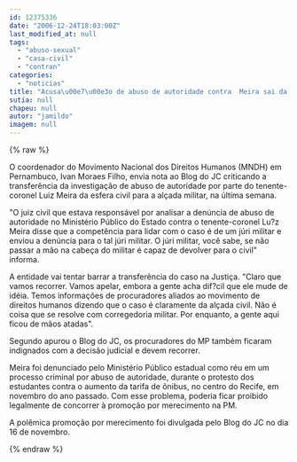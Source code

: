 ```yaml
---
id: 12375336
date: "2006-12-24T18:03:00Z"
last_modified_at: null
tags:
  - "abuso-sexual"
  - "casa-civil"
  - "contran"
categories:
  - "noticias"
title: "Acusa\u00e7\u00e3o de abuso de autoridade contra  Meira sai da esfera civil e ser\u00e1 julgada na corregedoria militar"
sutia: null
chapeu: null
autor: "jamildo"
imagem: null
---
```

{% raw %}
<p>O coordenador do Movimento Nacional dos Direitos Humanos (MNDH) em Pernambuco, Ivan Moraes Filho, envia nota ao Blog do JC criticando a transfer&ecirc;ncia da investiga&ccedil;&atilde;o de abuso de autoridade por parte do tenente-coronel Luiz Meira da esfera civil para a al&ccedil;ada militar, na &uacute;ltima semana.</p>
<p>"O juiz civil que estava respons&aacute;vel por analisar a den&uacute;ncia de abuso de autoridade no Minist&eacute;rio P&uacute;blico do Estado contra o tenente-coronel Lu?z Meira disse que a compet&ecirc;ncia para lidar com o caso &eacute; de um j&uacute;ri militar e enviou a den&uacute;ncia para o tal j&uacute;ri militar. O j&uacute;ri militar, voc&ecirc; sabe, se n&atilde;o passar a m&atilde;o na cabe&ccedil;a do militar &eacute; capaz de devolver para o civil" informa.</p>
<p>A entidade vai tentar barrar a transfer&ecirc;ncia do caso na Justi&ccedil;a. "Claro que vamos recorrer. Vamos apelar, embora a gente acha dif?cil que ele mude de id&eacute;ia. Temos informa&ccedil;&otilde;es de procuradores aliados ao movimento de direitos humanos dizendo que o caso &eacute; claramente da al&ccedil;ada civil. N&atilde;o &eacute; coisa que se resolve com corregedoria militar. Por enquanto, a gente aqui ficou de m&atilde;os atadas".</p>
<p>Segundo apurou o Blog do JC, os procuradores do MP tamb&eacute;m ficaram indignados com a decis&atilde;o judicial e devem recorrer.</p>
<p>Meira foi denunciado pelo Minist&eacute;rio P&uacute;blico estadual como r&eacute;u em um processo criminal por abuso de autoridade, durante o protesto dos estudantes contra o aumento da tarifa de &ocirc;nibus, no centro do Recife, em novembro do ano passado. Com esse problema, poderia ficar proibido legalmente de concorrer &agrave; promo&ccedil;&atilde;o por merecimento na PM.</p>
<p>A pol&ecirc;mica promo&ccedil;&atilde;o por merecimento foi divulgada pelo Blog do JC no dia 16 de novembro.</p>
{% endraw %}